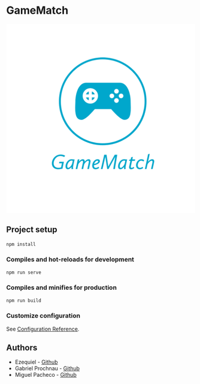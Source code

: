 # GameMatch

![Logo](https://github.com/Miguel22247/GameMatch/blob/Testing/public/icons/GameMatch.png?raw=true)

## Project setup
```
npm install
```

### Compiles and hot-reloads for development
```
npm run serve
```

### Compiles and minifies for production
```
npm run build
```

### Customize configuration
See [Configuration Reference](https://cli.vuejs.org/config/).

## Authors
* Ezequiel - [Github](https://github.com/ezedksl)
* Gabriel Prochnau - [Github](https://github.com/Rielch)
* Miguel Pacheco - [Github](https://github.com/Miguel22247)
